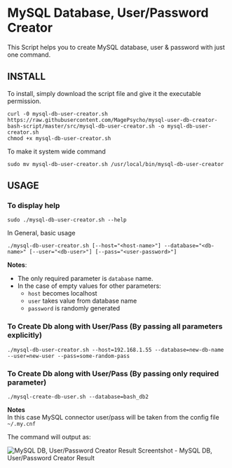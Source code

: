 # MySQL Database, User/Password Creator

This Script helps you to create MySQL database, user & password with just one command.


## INSTALL
To install, simply download the script file and give it the executable permission.
```
curl -0 mysql-db-user-creator.sh https://raw.githubusercontent.com/MagePsycho/mysql-user-db-creator-bash-script/master/src/mysql-db-user-creator.sh -o mysql-db-user-creator.sh
chmod +x mysql-db-user-creator.sh
```

To make it system wide command
```
sudo mv mysql-db-user-creator.sh /usr/local/bin/mysql-db-user-creator
```

## USAGE
### To display help
```
sudo ./mysql-db-user-creator.sh --help
```

In General, basic usage
```
./mysql-db-user-creator.sh [--host="<host-name>"] --database="<db-name>" [--user="<db-user>"] [--pass="<user-password>"]
```
**Notes**:  
- The only required parameter is `database` name. 
- In the case of empty values for other parameters:
    - `host` becomes localhost
    - `user` takes value from database name
    - `password` is randomly generated

### To Create Db along with User/Pass (By passing all parameters explicitly)
```
./mysql-db-user-creator.sh --host=192.168.1.55 --database=new-db-name --user=new-user --pass=some-random-pass
```

### To Create Db along with User/Pass (By passing only required parameter)
```
./mysql-create-db-user.sh --database=bash_db2
```
**Notes**  
In this case MySQL connector user/pass will be taken from the config file `~/.my.cnf`

The command will output as:

![MySQL DB, User/Password Creator Result](https://github.com/MagePsycho/mysql-user-db-creator-bash-script/raw/master/docs/mysql-user-db-creator-bash-script-result.png "Nginx Virtual Host Creator Result")
Screentshot - MySQL DB, User/Password Creator Result
